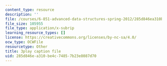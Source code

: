 ```yaml
---
content_type: resource
description: ''
file: /courses/6-851-advanced-data-structures-spring-2012/285d846ea310be4c74857b23e8087d70_Mf9Nn9PbGsE.srt
file_size: 105955
file_type: application/x-subrip
learning_resource_types: []
license: https://creativecommons.org/licenses/by-nc-sa/4.0/
ocw_type: OCWFile
resourcetype: Other
title: 3play caption file
uid: 285d846e-a310-be4c-7485-7b23e8087d70
---
```

